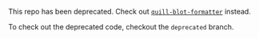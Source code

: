 This repo has been deprecated. Check out [`quill-blot-formatter`](https://github.com/Fandom-OSS/quill-blot-formatter) instead.

To check out the deprecated code, checkout the `deprecated` branch.
